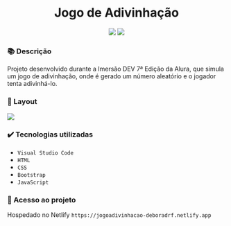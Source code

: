<h1 align="center">Jogo de Adivinhação</h1>
<p align="center">
  <img src="https://img.shields.io/badge/STATUS-CONCLUIDO-green?style=plastic">
  <img src="https://img.shields.io/github/stars/deboradrf?style=social">
</p>

### 📚 Descrição
Projeto desenvolvido durante a Imersão DEV 7ª Edição da Alura, que simula um jogo de adivinhação, onde é gerado um número aleatório e o jogador tenta adivinhá-lo.

### 🎨 Layout
<img src="https://github.com/deboradrf/jogo-adivinhacao/assets/130398684/5ceda621-5b68-44c3-a607-2796e8d2445d">

### ✔️ Tecnologias utilizadas
- ``Visual Studio Code``
- ``HTML``
- ``CSS``
- ``Bootstrap``
- ``JavaScript``

### 📁 Acesso ao projeto
Hospedado no Netlify `https://jogoadivinhacao-deboradrf.netlify.app`
